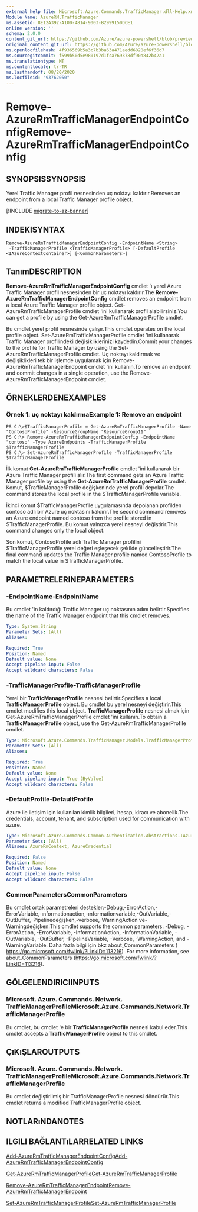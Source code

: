```yaml
---
external help file: Microsoft.Azure.Commands.TrafficManager.dll-Help.xml
Module Name: AzureRM.TrafficManager
ms.assetid: 8E12A392-A100-4814-9003-B2999150DCE1
online version: ''
schema: 2.0.0
content_git_url: https://github.com/Azure/azure-powershell/blob/preview/src/ResourceManager/TrafficManager/Commands.TrafficManager2/help/Remove-AzureRmTrafficManagerEndpointConfig.md
original_content_git_url: https://github.com/Azure/azure-powershell/blob/preview/src/ResourceManager/TrafficManager/Commands.TrafficManager2/help/Remove-AzureRmTrafficManagerEndpointConfig.md
ms.openlocfilehash: 4f936569b5a3c7b3ba63a471aedd6828ef6f36d7
ms.sourcegitcommit: f599b50d5e980197d1fca769378df90a842b42a1
ms.translationtype: MT
ms.contentlocale: tr-TR
ms.lasthandoff: 08/20/2020
ms.locfileid: "93762050"
---
```

# <span data-ttu-id="aaef1-101">Remove-AzureRmTrafficManagerEndpointConfig</span><span class="sxs-lookup"><span data-stu-id="aaef1-101">Remove-AzureRmTrafficManagerEndpointConfig</span></span>

## <span data-ttu-id="aaef1-102">SYNOPSIS</span><span class="sxs-lookup"><span data-stu-id="aaef1-102">SYNOPSIS</span></span>
<span data-ttu-id="aaef1-103">Yerel Traffic Manager profil nesnesinden uç noktayı kaldırır.</span><span class="sxs-lookup"><span data-stu-id="aaef1-103">Removes an endpoint from a local Traffic Manager profile object.</span></span>

[!INCLUDE [migrate-to-az-banner](../../includes/migrate-to-az-banner.md)]

## <span data-ttu-id="aaef1-104">INDEKI</span><span class="sxs-lookup"><span data-stu-id="aaef1-104">SYNTAX</span></span>

```
Remove-AzureRmTrafficManagerEndpointConfig -EndpointName <String>
 -TrafficManagerProfile <TrafficManagerProfile> [-DefaultProfile <IAzureContextContainer>] [<CommonParameters>]
```

## <span data-ttu-id="aaef1-105">Tanım</span><span class="sxs-lookup"><span data-stu-id="aaef1-105">DESCRIPTION</span></span>
<span data-ttu-id="aaef1-106">**Remove-AzureRmTrafficManagerEndpointConfig** cmdlet 'ı yerel Azure Traffic Manager profil nesnesinden bir uç noktayı kaldırır.</span><span class="sxs-lookup"><span data-stu-id="aaef1-106">The **Remove-AzureRmTrafficManagerEndpointConfig** cmdlet removes an endpoint from a local Azure Traffic Manager profile object.</span></span>
<span data-ttu-id="aaef1-107">Get-AzureRmTrafficManagerProfile cmdlet 'ini kullanarak profil alabilirsiniz.</span><span class="sxs-lookup"><span data-stu-id="aaef1-107">You can get a profile by using the Get-AzureRmTrafficManagerProfile cmdlet.</span></span>

<span data-ttu-id="aaef1-108">Bu cmdlet yerel profil nesnesinde çalışır.</span><span class="sxs-lookup"><span data-stu-id="aaef1-108">This cmdlet operates on the local profile object.</span></span>
<span data-ttu-id="aaef1-109">Set-AzureRmTrafficManagerProfile cmdlet 'ini kullanarak Traffic Manager profilindeki değişikliklerinizi kaydedin.</span><span class="sxs-lookup"><span data-stu-id="aaef1-109">Commit your changes to the profile for Traffic Manager by using the Set-AzureRmTrafficManagerProfile cmdlet.</span></span>
<span data-ttu-id="aaef1-110">Uç noktayı kaldırmak ve değişiklikleri tek bir işlemde uygulamak için Remove-AzureRmTrafficManagerEndpoint cmdlet 'ini kullanın.</span><span class="sxs-lookup"><span data-stu-id="aaef1-110">To remove an endpoint and commit changes in a single operation, use the Remove-AzureRmTrafficManagerEndpoint cmdlet.</span></span>

## <span data-ttu-id="aaef1-111">ÖRNEKLERDEN</span><span class="sxs-lookup"><span data-stu-id="aaef1-111">EXAMPLES</span></span>

### <span data-ttu-id="aaef1-112">Örnek 1: uç noktayı kaldırma</span><span class="sxs-lookup"><span data-stu-id="aaef1-112">Example 1: Remove an endpoint</span></span>
```
PS C:\>$TrafficManagerProfile = Get-AzureRmTrafficManagerProfile -Name "ContosoProfile" -ResourceGroupName "ResourceGroup11"
PS C:\> Remove-AzureRmTrafficManagerEndpointConfig -EndpointName "contoso" -Type AzureEndpoints -TrafficManagerProfile $TrafficManagerProfile 
PS C:\> Set-AzureRmTrafficManagerProfile -TrafficManagerProfile $TrafficManagerProfile
```

<span data-ttu-id="aaef1-113">İlk komut **Get-AzureRmTrafficManagerProfile** cmdlet 'ini kullanarak bir Azure Traffic Manager profili alır.</span><span class="sxs-lookup"><span data-stu-id="aaef1-113">The first command gets an Azure Traffic Manager profile by using the **Get-AzureRmTrafficManagerProfile** cmdlet.</span></span>
<span data-ttu-id="aaef1-114">Komut, $TrafficManagerProfile değişkeninde yerel profili depolar.</span><span class="sxs-lookup"><span data-stu-id="aaef1-114">The command stores the local profile in the $TrafficManagerProfile variable.</span></span>

<span data-ttu-id="aaef1-115">İkinci komut $TrafficManagerProfile uygulamasında depolanan profilden contoso adlı bir Azure uç noktasını kaldırır.</span><span class="sxs-lookup"><span data-stu-id="aaef1-115">The second command removes an Azure endpoint named contoso from the profile stored in $TrafficManagerProfile.</span></span>
<span data-ttu-id="aaef1-116">Bu komut yalnızca yerel nesneyi değiştirir.</span><span class="sxs-lookup"><span data-stu-id="aaef1-116">This command changes only the local object.</span></span>

<span data-ttu-id="aaef1-117">Son komut, ContosoProfile adlı Traffic Manager profilini $TrafficManagerProfile yerel değeri eşleşecek şekilde güncelleştirir.</span><span class="sxs-lookup"><span data-stu-id="aaef1-117">The final command updates the Traffic Manager profile named ContosoProfile to match the local value in $TrafficManagerProfile.</span></span>

## <span data-ttu-id="aaef1-118">PARAMETRELERINE</span><span class="sxs-lookup"><span data-stu-id="aaef1-118">PARAMETERS</span></span>

### <span data-ttu-id="aaef1-119">-EndpointName</span><span class="sxs-lookup"><span data-stu-id="aaef1-119">-EndpointName</span></span>
<span data-ttu-id="aaef1-120">Bu cmdlet 'in kaldırdığı Traffic Manager uç noktasının adını belirtir.</span><span class="sxs-lookup"><span data-stu-id="aaef1-120">Specifies the name of the Traffic Manager endpoint that this cmdlet removes.</span></span>

```yaml
Type: System.String
Parameter Sets: (All)
Aliases: 

Required: True
Position: Named
Default value: None
Accept pipeline input: False
Accept wildcard characters: False
```

### <span data-ttu-id="aaef1-121">-TrafficManagerProfile</span><span class="sxs-lookup"><span data-stu-id="aaef1-121">-TrafficManagerProfile</span></span>
<span data-ttu-id="aaef1-122">Yerel bir **TrafficManagerProfile** nesnesi belirtir.</span><span class="sxs-lookup"><span data-stu-id="aaef1-122">Specifies a local **TrafficManagerProfile** object.</span></span>
<span data-ttu-id="aaef1-123">Bu cmdlet bu yerel nesneyi değiştirir.</span><span class="sxs-lookup"><span data-stu-id="aaef1-123">This cmdlet modifies this local object.</span></span>
<span data-ttu-id="aaef1-124">**TrafficManagerProfile** nesnesi almak için Get-AzureRmTrafficManagerProfile cmdlet 'ini kullanın.</span><span class="sxs-lookup"><span data-stu-id="aaef1-124">To obtain a **TrafficManagerProfile** object, use the Get-AzureRmTrafficManagerProfile cmdlet.</span></span>

```yaml
Type: Microsoft.Azure.Commands.TrafficManager.Models.TrafficManagerProfile
Parameter Sets: (All)
Aliases: 

Required: True
Position: Named
Default value: None
Accept pipeline input: True (ByValue)
Accept wildcard characters: False
```

### <span data-ttu-id="aaef1-125">-DefaultProfile</span><span class="sxs-lookup"><span data-stu-id="aaef1-125">-DefaultProfile</span></span>
<span data-ttu-id="aaef1-126">Azure ile iletişim için kullanılan kimlik bilgileri, hesap, kiracı ve abonelik.</span><span class="sxs-lookup"><span data-stu-id="aaef1-126">The credentials, account, tenant, and subscription used for communication with azure.</span></span>

```yaml
Type: Microsoft.Azure.Commands.Common.Authentication.Abstractions.IAzureContextContainer
Parameter Sets: (All)
Aliases: AzureRmContext, AzureCredential

Required: False
Position: Named
Default value: None
Accept pipeline input: False
Accept wildcard characters: False
```

### <span data-ttu-id="aaef1-127">CommonParameters</span><span class="sxs-lookup"><span data-stu-id="aaef1-127">CommonParameters</span></span>
<span data-ttu-id="aaef1-128">Bu cmdlet ortak parametreleri destekler:-Debug,-ErrorAction,-ErrorVariable,-ınformationaction,-ınformationvariable,-OutVariable,-OutBuffer,-Pipelinedeğişken,-verbose,-WarningAction ve-Warningdeğişken.</span><span class="sxs-lookup"><span data-stu-id="aaef1-128">This cmdlet supports the common parameters: -Debug, -ErrorAction, -ErrorVariable, -InformationAction, -InformationVariable, -OutVariable, -OutBuffer, -PipelineVariable, -Verbose, -WarningAction, and -WarningVariable.</span></span> <span data-ttu-id="aaef1-129">Daha fazla bilgi için bkz about_CommonParameters ( https://go.microsoft.com/fwlink/?LinkID=113216) .</span><span class="sxs-lookup"><span data-stu-id="aaef1-129">For more information, see about_CommonParameters (https://go.microsoft.com/fwlink/?LinkID=113216).</span></span>

## <span data-ttu-id="aaef1-130">GÖLGELENDIRICI</span><span class="sxs-lookup"><span data-stu-id="aaef1-130">INPUTS</span></span>

### <span data-ttu-id="aaef1-131">Microsoft. Azure. Commands. Network. TrafficManagerProfile</span><span class="sxs-lookup"><span data-stu-id="aaef1-131">Microsoft.Azure.Commands.Network.TrafficManagerProfile</span></span>
<span data-ttu-id="aaef1-132">Bu cmdlet, bu cmdlet 'e bir **TrafficManagerProfile** nesnesi kabul eder.</span><span class="sxs-lookup"><span data-stu-id="aaef1-132">This cmdlet accepts a **TrafficManagerProfile** object to this cmdlet.</span></span>

## <span data-ttu-id="aaef1-133">ÇıKıŞLAR</span><span class="sxs-lookup"><span data-stu-id="aaef1-133">OUTPUTS</span></span>

### <span data-ttu-id="aaef1-134">Microsoft. Azure. Commands. Network. TrafficManagerProfile</span><span class="sxs-lookup"><span data-stu-id="aaef1-134">Microsoft.Azure.Commands.Network.TrafficManagerProfile</span></span>
<span data-ttu-id="aaef1-135">Bu cmdlet değiştirilmiş bir TrafficManagerProfile nesnesi döndürür.</span><span class="sxs-lookup"><span data-stu-id="aaef1-135">This cmdlet returns a modified TrafficManagerProfile object.</span></span>

## <span data-ttu-id="aaef1-136">NOTLARıNDA</span><span class="sxs-lookup"><span data-stu-id="aaef1-136">NOTES</span></span>

## <span data-ttu-id="aaef1-137">ILGILI BAĞLANTıLAR</span><span class="sxs-lookup"><span data-stu-id="aaef1-137">RELATED LINKS</span></span>

[<span data-ttu-id="aaef1-138">Add-AzureRmTrafficManagerEndpointConfig</span><span class="sxs-lookup"><span data-stu-id="aaef1-138">Add-AzureRmTrafficManagerEndpointConfig</span></span>](./Add-AzureRmTrafficManagerEndpointConfig.md)

[<span data-ttu-id="aaef1-139">Get-AzureRmTrafficManagerProfile</span><span class="sxs-lookup"><span data-stu-id="aaef1-139">Get-AzureRmTrafficManagerProfile</span></span>](./Get-AzureRmTrafficManagerProfile.md)

[<span data-ttu-id="aaef1-140">Remove-AzureRmTrafficManagerEndpoint</span><span class="sxs-lookup"><span data-stu-id="aaef1-140">Remove-AzureRmTrafficManagerEndpoint</span></span>](./Remove-AzureRmTrafficManagerEndpoint.md)

[<span data-ttu-id="aaef1-141">Set-AzureRmTrafficManagerProfile</span><span class="sxs-lookup"><span data-stu-id="aaef1-141">Set-AzureRmTrafficManagerProfile</span></span>](./Set-AzureRmTrafficManagerProfile.md)


